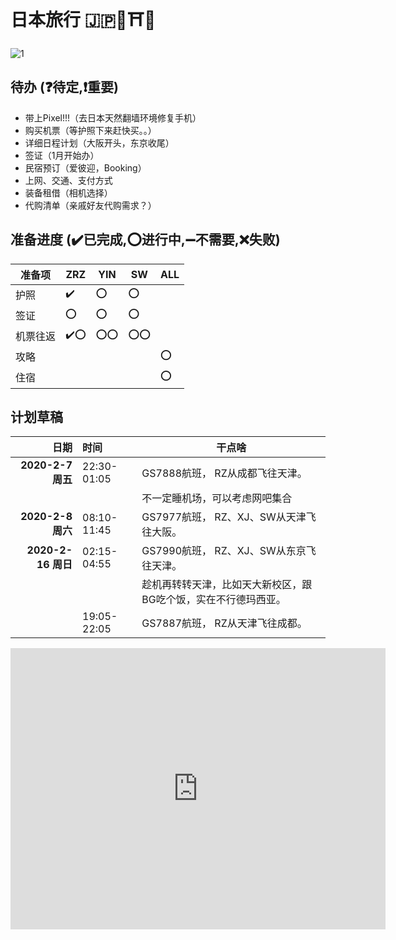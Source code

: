 # 日本旅行 🇯🇵🗼⛩️🍣


![1](https://media.cntraveler.com/photos/58d2c0a97e623821b9f3181d/master/w_820,c_limit/yoshinoyama--japan-GettyImages-488852217.jpg)

## 待办 (❓待定,❗重要)

- 带上Pixel!!!（去日本天然翻墙环境修复手机）
- 购买机票（等护照下来赶快买。。）
- 详细日程计划（大阪开头，东京收尾）
- 签证（1月开始办）
- 民宿预订（爱彼迎，Booking）
- 上网、交通、支付方式
- 装备租借（相机选择）
- 代购清单（亲戚好友代购需求？）

## 准备进度 (✔️已完成,⭕进行中,➖不需要,❌失败)

|准备项|ZRZ|YIN|SW|ALL|
|---  |---|---|---|---|
|护照|✔️|⭕|⭕||
|签证|⭕|⭕|⭕||
|机票往返|✔️⭕|⭕⭕|⭕⭕||
|攻略||||⭕|
|住宿||||⭕|

## 计划草稿

| 日期        | 时间           | 干点啥  |
| -------------: |:-------------| -----|
|**2020-2-7 周五**| 22:30-01:05|GS7888航班， RZ从成都飞往天津。|
|||不一定睡机场，可以考虑网吧集合|
|**2020-2-8 周六**|08:10-11:45| GS7977航班， RZ、XJ、SW从天津飞往大阪。|
|**2020-2-16 周日**|02:15-04:55| GS7990航班， RZ、XJ、SW从东京飞往天津。|
|||趁机再转转天津，比如天大新校区，跟BG吃个饭，实在不行德玛西亚。|
||19:05-22:05|GS7887航班， RZ从天津飞往成都。|


  <iframe src="https://www.google.com/maps/embed?pb=!1m28!1m12!1m3!1d3280.362138077872!2d135.5012757152321!3d34.696044880435764!2m3!1f0!2f0!3f0!3m2!1i1024!2i768!4f13.1!4m13!3e3!4m5!1s0x6000e6e90e4c983b%3A0xac1348cd8b18acd!2sO%20Gallery%20Eyes!3m2!1d34.69702!2d135.5034849!4m5!1s0x6000e6e88ec05f7f%3A0x7df46ec58e958c1b!2zSmFwYW4sIOOAkjUzMC0wMDQ3IE9zYWthLCBLaXRhIFdhcmQsIE5pc2hpdGVubWEsIDIgQ2hvbWXiiJIx4oiSMTgg6Ii55YWl5qmL!3m2!1d34.694942!2d135.503623!5e0!3m2!1sen!2spt!4v1572320659350!5m2!1sen!2spt" width="600" height="450" frameborder="0" style="border:0;" allowfullscreen=""></iframe>
